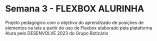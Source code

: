 # Semana 3 - FLEXBOX ALURINHA
 Projeto pedagógico com o objetivo do aprendizado de posições de elementos na tela a partir do uso de Flexbox elaborado pela plataforma Alura pelo DESENVOLVE 2023 do Grupo Boticário
